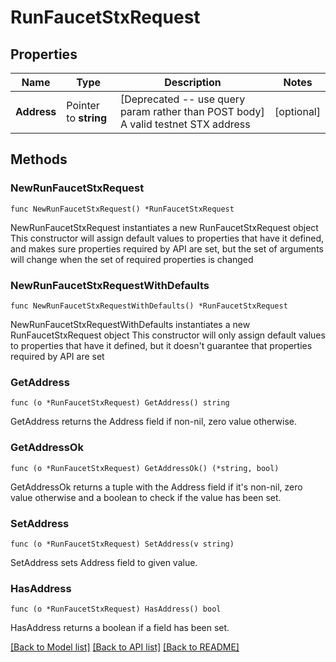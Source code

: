 # RunFaucetStxRequest

## Properties

Name | Type | Description | Notes
------------ | ------------- | ------------- | -------------
**Address** | Pointer to **string** | [Deprecated -- use query param rather than POST body] A valid testnet STX address | [optional] 

## Methods

### NewRunFaucetStxRequest

`func NewRunFaucetStxRequest() *RunFaucetStxRequest`

NewRunFaucetStxRequest instantiates a new RunFaucetStxRequest object
This constructor will assign default values to properties that have it defined,
and makes sure properties required by API are set, but the set of arguments
will change when the set of required properties is changed

### NewRunFaucetStxRequestWithDefaults

`func NewRunFaucetStxRequestWithDefaults() *RunFaucetStxRequest`

NewRunFaucetStxRequestWithDefaults instantiates a new RunFaucetStxRequest object
This constructor will only assign default values to properties that have it defined,
but it doesn't guarantee that properties required by API are set

### GetAddress

`func (o *RunFaucetStxRequest) GetAddress() string`

GetAddress returns the Address field if non-nil, zero value otherwise.

### GetAddressOk

`func (o *RunFaucetStxRequest) GetAddressOk() (*string, bool)`

GetAddressOk returns a tuple with the Address field if it's non-nil, zero value otherwise
and a boolean to check if the value has been set.

### SetAddress

`func (o *RunFaucetStxRequest) SetAddress(v string)`

SetAddress sets Address field to given value.

### HasAddress

`func (o *RunFaucetStxRequest) HasAddress() bool`

HasAddress returns a boolean if a field has been set.


[[Back to Model list]](../README.md#documentation-for-models) [[Back to API list]](../README.md#documentation-for-api-endpoints) [[Back to README]](../README.md)


